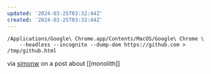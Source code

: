 ```yaml
---
updated: '2024-03-25T03:32:44Z'
created: '2024-03-25T03:32:44Z'
---
```

```
/Applications/Google\ Chrome.app/Contents/MacOS/Google\ Chrome \
    --headless --incognito --dump-dom https://github.com > /tmp/github.html
```

via [simonw](https://news.ycombinator.com/item?id=39811223) on a post about [[monolith]]